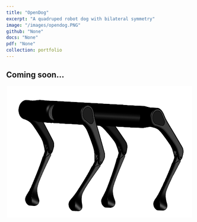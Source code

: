```yaml
---
title: "OpenDog"
excerpt: "A quadruped robot dog with bilateral symmetry"
image: "/images/opendog.PNG" 
github: "None"
docs: "None"
pdf: "None"
collection: portfolio
---
```


## Coming soon...

<p align="center">
  <img src="/images/opendog.PNG"  width="500"/>
</p>
